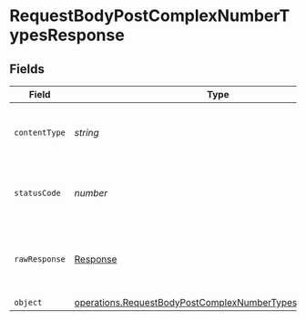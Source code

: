 # RequestBodyPostComplexNumberTypesResponse


## Fields

| Field                                                                                                                                       | Type                                                                                                                                        | Required                                                                                                                                    | Description                                                                                                                                 |
| ------------------------------------------------------------------------------------------------------------------------------------------- | ------------------------------------------------------------------------------------------------------------------------------------------- | ------------------------------------------------------------------------------------------------------------------------------------------- | ------------------------------------------------------------------------------------------------------------------------------------------- |
| `contentType`                                                                                                                               | *string*                                                                                                                                    | :heavy_check_mark:                                                                                                                          | HTTP response content type for this operation                                                                                               |
| `statusCode`                                                                                                                                | *number*                                                                                                                                    | :heavy_check_mark:                                                                                                                          | HTTP response status code for this operation                                                                                                |
| `rawResponse`                                                                                                                               | [Response](https://developer.mozilla.org/en-US/docs/Web/API/Response)                                                                       | :heavy_check_mark:                                                                                                                          | Raw HTTP response; suitable for custom response parsing                                                                                     |
| `object`                                                                                                                                    | [operations.RequestBodyPostComplexNumberTypesResponseBody](../../../sdk/models/operations/requestbodypostcomplexnumbertypesresponsebody.md) | :heavy_minus_sign:                                                                                                                          | OK                                                                                                                                          |